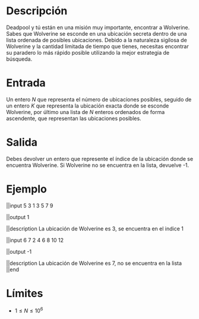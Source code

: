 # Descripción

Deadpool y tú están en una misión muy importante, encontrar a Wolverine. Sabes que Wolverine se esconde en una ubicación secreta dentro de una lista ordenada de posibles ubicaciones. Debido a la naturaleza sigilosa de Wolverine y la cantidad limitada de tiempo que tienes, necesitas encontrar su paradero lo más rápido posible utilizando la mejor estrategia de búsqueda.

# Entrada

Un entero $N$ que representa el número de ubicaciones posibles, seguido de un entero $K$ que representa la ubicación exacta donde se esconde Wolverine, por último una lista de $N$ enteros ordenados de forma ascendente, que representan las ubicaciones posibles.

# Salida

Debes devolver un entero que represente el índice de la ubicación donde se encuentra Wolverine. Si Wolverine no se encuentra en la lista, devuelve -1.

# Ejemplo

||input
5
3
1 3 5 7 9

||output
1

||description
La ubicación de Wolverine es 3,
se encuentra en el indice 1

||input
6
7
2 4 6 8 10 12

||output
-1

||description
La ubicación de Wolverine es 7,
no se encuentra en la lista
||end

# Límites

* $1\leq N \leq 10^6$
